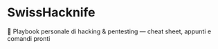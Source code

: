 # SwissHacknife
📖 Playbook personale di hacking &amp; pentesting — cheat sheet, appunti e comandi pronti
